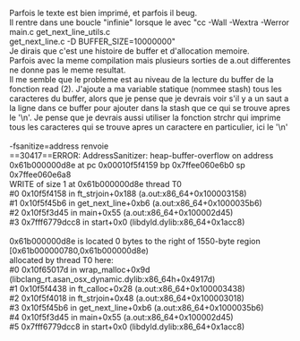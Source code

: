 Parfois le texte est bien imprimé, et parfois il beug.<br>
Il rentre dans une boucle "infinie" lorsque le avec "cc -Wall -Wextra -Werror main.c get_next_line_utils.c<br>
get_next_line.c -D BUFFER_SIZE=10000000"<br>
Je dirais que c'est une histoire de buffer et d'allocation memoire. <br>
Parfois avec la meme compilation mais plusieurs sorties de a.out differentes ne donne pas le meme resultat.<br>
Il me semble que le probleme est au niveau de la lecture du buffer de la fonction read (2). J'ajoute a ma variable statique (nommee stash) tous les caracteres du buffer, alors que je pense que je devrais voir s'il y a un saut a la ligne dans ce buffer pour ajouter dans la stash que ce qui se trouve apres le '\n'. Je pense que je devrais aussi utiliser la fonction strchr qui imprime tous les caracteres qui se trouve apres un caractere en particulier, ici le '\n'<br>
<br>
 -fsanitize=address renvoie<br>
 ==30417==ERROR: AddressSanitizer: heap-buffer-overflow on address 0x61b000000d8e at pc 0x00010f5f4159 bp 0x7ffee060e6b0 sp 0x7ffee060e6a8<br>
WRITE of size 1 at 0x61b000000d8e thread T0<br>
    #0 0x10f5f4158 in ft_strjoin+0x188 (a.out:x86_64+0x100003158)<br>
    #1 0x10f5f45b6 in get_next_line+0xb6 (a.out:x86_64+0x1000035b6)<br>
    #2 0x10f5f3d45 in main+0x55 (a.out:x86_64+0x100002d45)<br>
    #3 0x7fff6779dcc8 in start+0x0 (libdyld.dylib:x86_64+0x1acc8)<br>
<br>
0x61b000000d8e is located 0 bytes to the right of 1550-byte region [0x61b000000780,0x61b000000d8e)<br>
allocated by thread T0 here:<br>
    #0 0x10f65017d in wrap_malloc+0x9d (libclang_rt.asan_osx_dynamic.dylib:x86_64h+0x4917d)<br>
    #1 0x10f5f4438 in ft_calloc+0x28 (a.out:x86_64+0x100003438)<br>
    #2 0x10f5f4018 in ft_strjoin+0x48 (a.out:x86_64+0x100003018)<br>
    #3 0x10f5f45b6 in get_next_line+0xb6 (a.out:x86_64+0x1000035b6)<br>
    #4 0x10f5f3d45 in main+0x55 (a.out:x86_64+0x100002d45)<br>
    #5 0x7fff6779dcc8 in start+0x0 (libdyld.dylib:x86_64+0x1acc8)<br>
